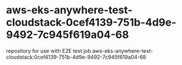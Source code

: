 # aws-eks-anywhere-test-cloudstack-0cef4139-751b-4d9e-9492-7c945f619a04-68
repository for use with E2E test job aws-eks-anywhere-test-cloudstack:0cef4139-751b-4d9e-9492-7c945f619a04-68
